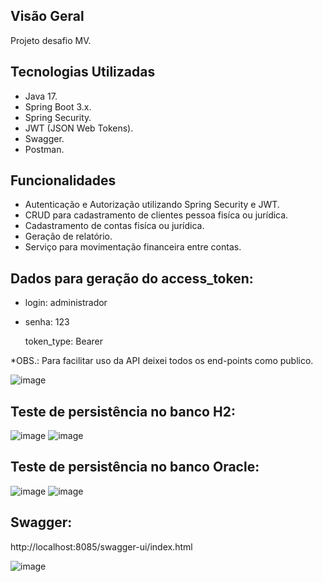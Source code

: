 ## Visão Geral

Projeto desafio MV.

## Tecnologias Utilizadas

- Java 17.
- Spring Boot 3.x.
- Spring Security.
- JWT (JSON Web Tokens).
- Swagger.
- Postman.

## Funcionalidades

- Autenticação e Autorização utilizando Spring Security e JWT.
- CRUD para cadastramento de clientes pessoa fisíca ou jurídica.
- Cadastramento de contas fisíca ou jurídica.
- Geração de relatório.
- Serviço para movimentação financeira entre contas.

## Dados para geração do access_token:

- login: administrador
- senha: 123

  token_type: Bearer

*OBS.: Para facilitar uso da API deixei todos os end-points como publico.

![image](https://github.com/user-attachments/assets/0c089760-1636-459e-8524-94595275efb2)

## Teste de persistência no banco H2:

![image](https://github.com/user-attachments/assets/4a162c97-b2a4-4e5e-bfe1-117ffb0d42a7)
![image](https://github.com/user-attachments/assets/b352f53b-f03d-4aed-ba4b-fa967fe0b655)

## Teste de persistência no banco Oracle:

![image](https://github.com/user-attachments/assets/20565fef-4b53-4b59-99b4-c21fddd7d736)
![image](https://github.com/user-attachments/assets/6e70c989-96fa-451c-a621-76b31f978f70)

## Swagger:
http://localhost:8085/swagger-ui/index.html
  
![image](https://github.com/user-attachments/assets/48550f13-c236-4983-8391-8883774b845b)
